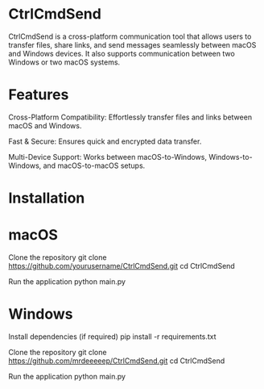# CtrlCmdSend

CtrlCmdSend is a cross-platform communication tool that allows users to transfer files, share links, and send messages seamlessly between macOS and Windows devices. It also supports communication between two Windows or two macOS systems.

# Features

Cross-Platform Compatibility: Effortlessly transfer files and links between macOS and Windows.

Fast & Secure: Ensures quick and encrypted data transfer.

Multi-Device Support: Works between macOS-to-Windows, Windows-to-Windows, and macOS-to-macOS setups.

# Installation

# macOS
Clone the repository
git clone https://github.com/yourusername/CtrlCmdSend.git
cd CtrlCmdSend

Run the application
python main.py

# Windows

Install dependencies (if required)
pip install -r requirements.txt

Clone the repository
git clone https://github.com/mrdeeeeep/CtrlCmdSend.git
cd CtrlCmdSend

Run the application
python main.py




